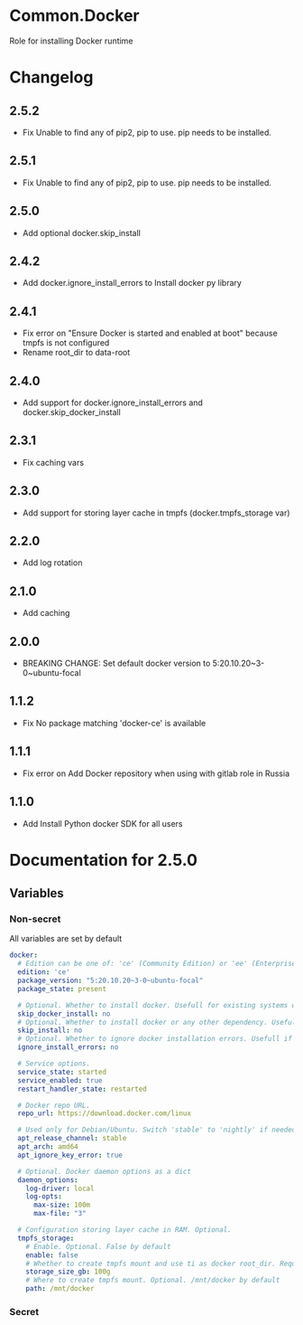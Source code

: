 # Common.Docker

Role for installing Docker runtime

# Changelog

## 2.5.2

- Fix Unable to find any of pip2, pip to use.  pip needs to be installed.

## 2.5.1

- Fix Unable to find any of pip2, pip to use.  pip needs to be installed.

## 2.5.0

- Add optional docker.skip_install

## 2.4.2

- Add docker.ignore_install_errors to Install docker py library

## 2.4.1

- Fix error on "Ensure Docker is started and enabled at boot" because tmpfs is not configured
- Rename root_dir to data-root

## 2.4.0

- Add support for docker.ignore_install_errors and docker.skip_docker_install

## 2.3.1

- Fix caching vars

## 2.3.0

- Add support for storing layer cache in tmpfs (docker.tmpfs_storage var)

## 2.2.0

- Add log rotation

## 2.1.0

- Add caching

## 2.0.0

- BREAKING CHANGE: Set default docker version to 5:20.10.20~3-0~ubuntu-focal

## 1.1.2

- Fix No package matching 'docker-ce' is available

## 1.1.1

- Fix error on Add Docker repository when using with gitlab role in Russia

## 1.1.0

- Add Install Python docker SDK for all users

# Documentation for 2.5.0

## Variables

### Non-secret

All variables are set by default

```yaml
docker:
  # Edition can be one of: 'ce' (Community Edition) or 'ee' (Enterprise Edition).
  edition: 'ce'
  package_version: "5:20.10.20~3-0~ubuntu-focal"
  package_state: present

  # Optional. Whether to install docker. Usefull for existing systems where docker already installed
  skip_docker_install: no
  # Optional. Whether to install docker or any other dependency. Usefull for existing systems where docker already installed
  skip_install: no
  # Optional. Whether to ignore docker installation errors. Usefull if other docker version already insatalled
  ignore_install_errors: no

  # Service options.
  service_state: started
  service_enabled: true
  restart_handler_state: restarted

  # Docker repo URL.
  repo_url: https://download.docker.com/linux

  # Used only for Debian/Ubuntu. Switch 'stable' to 'nightly' if needed.
  apt_release_channel: stable
  apt_arch: amd64  
  apt_ignore_key_error: true

  # Optional. Docker daemon options as a dict
  daemon_options: 
    log-driver: local
    log-opts: 
      max-size: 100m
      max-file: "3"  

  # Configuration storing layer cache in RAM. Optional.
  tmpfs_storage:
    # Enable. Optional. False by default
    enable: false
    # Whether to create tmpfs mount and use ti as docker root_dir. Required if enable == true
    storage_size_gb: 100g
    # Where to create tmpfs mount. Optional. /mnt/docker by default
    path: /mnt/docker      
```  

### Secret

```yaml

```
